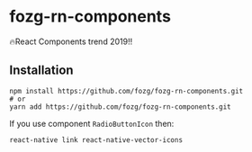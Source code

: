 # fozg-rn-components
🔥React Components trend 2019!! 


## Installation
```shell
npm install https://github.com/fozg/fozg-rn-components.git
# or
yarn add https://github.com/fozg/fozg-rn-components.git
```
If you use component `RadioButtonIcon` then:
```bash
react-native link react-native-vector-icons
```
